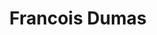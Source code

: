 ---
category: residents
layout: post
title: Francois Dumas
profession: product / interior design
website: www.francoisdumas.eu
image:
- /images/residents/francoisdumas_01.png
- /images/residents/francoisdumas_02.png
- /images/residents/francoisdumas_03.png
- /images/residents/francoisdumas_04.png
- /images/residents/francoisdumas_05.png
---